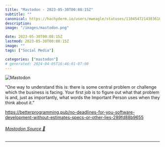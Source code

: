 ```yaml
---
title: "Mastodon - 2023-05-30T00:08:15Z"
subtitle: ""
canonical: https://hachyderm.io/users/mweagle/statuses/110454721438361063
description:
image: "/images/mastodon.png"

date: 2023-05-30T00:08:15Z
lastmod: 2023-05-30T00:08:15Z
image: ""
tags: ["Social Media"]

categories: ["mastodon"]
# generated: 2024-04-05T16:46:01-07:00
---
```

![Mastodon](/images/mastodon.png)

<p>“One way to understand this is: there is some central problem or challenge which the business is facing. Your first job is to figure out what that problem is and, just as importantly, what words the Important Person uses when they think about it.”</p><p><a href="https://betterprogramming.pub/no-deadlines-for-you-software-development-without-estimates-specs-or-other-lies-289fd88b9655" target="_blank" rel="nofollow noopener noreferrer" translate="no"><span class="invisible">https://</span><span class="ellipsis">betterprogramming.pub/no-deadl</span><span class="invisible">ines-for-you-software-development-without-estimates-specs-or-other-lies-289fd88b9655</span></a></p>


###### [Mastodon Source 🐘](https://hachyderm.io/@mweagle/110454721438361063)

___
